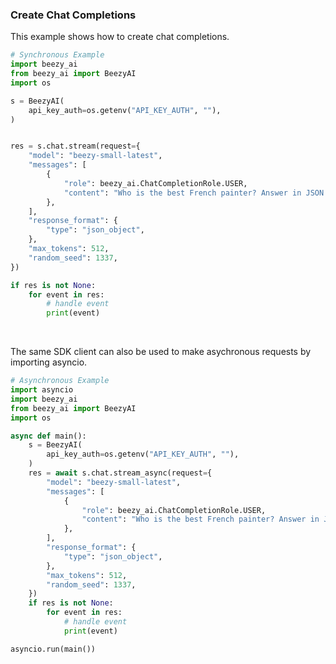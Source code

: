 <!-- Start SDK Example Usage [usage] -->
### Create Chat Completions

This example shows how to create chat completions.

```python
# Synchronous Example
import beezy_ai
from beezy_ai import BeezyAI
import os

s = BeezyAI(
    api_key_auth=os.getenv("API_KEY_AUTH", ""),
)


res = s.chat.stream(request={
    "model": "beezy-small-latest",
    "messages": [
        {
            "role": beezy_ai.ChatCompletionRole.USER,
            "content": "Who is the best French painter? Answer in JSON.",
        },
    ],
    "response_format": {
        "type": "json_object",
    },
    "max_tokens": 512,
    "random_seed": 1337,
})

if res is not None:
    for event in res:
        # handle event
        print(event)
```

</br>

The same SDK client can also be used to make asychronous requests by importing asyncio.
```python
# Asynchronous Example
import asyncio
import beezy_ai
from beezy_ai import BeezyAI
import os

async def main():
    s = BeezyAI(
        api_key_auth=os.getenv("API_KEY_AUTH", ""),
    )
    res = await s.chat.stream_async(request={
        "model": "beezy-small-latest",
        "messages": [
            {
                "role": beezy_ai.ChatCompletionRole.USER,
                "content": "Who is the best French painter? Answer in JSON.",
            },
        ],
        "response_format": {
            "type": "json_object",
        },
        "max_tokens": 512,
        "random_seed": 1337,
    })
    if res is not None:
        for event in res:
            # handle event
            print(event)

asyncio.run(main())
```
<!-- End SDK Example Usage [usage] -->
